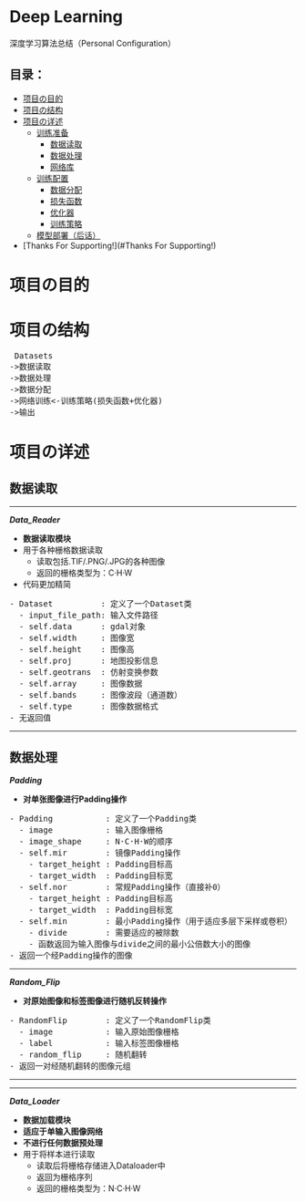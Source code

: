 # Deep Learning
 深度学习算法总结（Personal Configuration）

## 目录：
- [项目の目的](#项目の目的)
- [项目の结构](#项目の结构)
- [项目の详述](#项目の详述)
  - [训练准备](#训练准备)
    - [数据读取](#数据读取) 
    - [数据处理](#数据处理)
    - [网络库](#网络库)
  - [训练配置](#训练配置)
    - [数据分配](#数据分配)
    - [损失函数](#损失函数)
    - [优化器](#优化器)
    - [训练策略](#训练策略)
  - [模型部署（后话）](#模型部署)
- [Thanks For Supporting!](#Thanks For Supporting!)

# 项目の目的
# 项目の结构
<pre> Datasets
->数据读取
->数据处理
->数据分配
->网络训练<-训练策略(损失函数+优化器)
->输出
</pre>

# 项目の详述

## 数据读取
***
**_Data_Reader_**
- **数据读取模块**
- 用于各种栅格数据读取
  - 读取包括.TIF/.PNG/.JPG的各种图像
  - 返回的栅格类型为：C·H·W
- 代码更加精简
<pre>
- Dataset          : 定义了一个Dataset类
  - input_file_path: 输入文件路径
  - self.data      : gdal对象
  - self.width     : 图像宽
  - self.height    : 图像高
  - self.proj      : 地图投影信息
  - self.geotrans  : 仿射变换参数
  - self.array     : 图像数据
  - self.bands     : 图像波段（通道数）
  - self.type      : 图像数据格式
- 无返回值
</pre>
***
## 数据处理
**_Padding_**
- **对单张图像进行Padding操作**
<pre>
- Padding           : 定义了一个Padding类
  - image           : 输入图像栅格
  - image_shape     : N·C·H·W的顺序
  - self.mir        : 镜像Padding操作
    - target_height : Padding目标高 
    - target_width  : Padding目标宽
  - self.nor        : 常规Padding操作（直接补0）
    - target_height : Padding目标高 
    - target_width  : Padding目标宽
  - self.min        : 最小Padding操作（用于适应多层下采样或卷积）
    - divide        : 需要适应的被除数
    - 函数返回为输入图像与divide之间的最小公倍数大小的图像
- 返回一个经Padding操作的图像
</pre>
***
**_Random_Flip_**
- **对原始图像和标签图像进行随机反转操作**
<pre>
- RandomFlip        : 定义了一个RandomFlip类
  - image           : 输入原始图像栅格
  - label           : 输入标签图像栅格
  - random_flip     : 随机翻转
- 返回一对经随机翻转的图像元组
</pre>
***

***
**_Data_Loader_**
- **数据加载模块**
- **适应于单输入图像网络**
- **不进行任何数据预处理**
- 用于将样本进行读取
  - 读取后将栅格存储进入Dataloader中
  - 返回为栅格序列
  - 返回的栅格类型为：N·C·H·W


